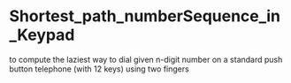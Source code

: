 # Shortest_path_numberSequence_in_Keypad
 to compute the laziest way to dial given n-digit number on a standard push button telephone (with 12 keys) using two fingers
